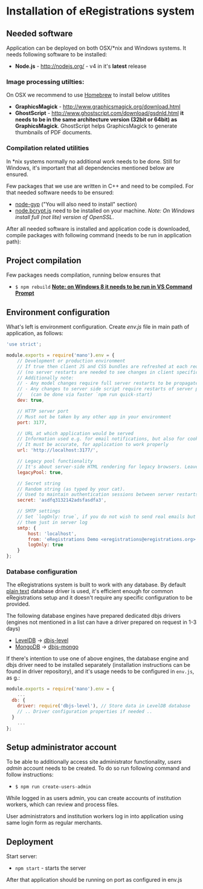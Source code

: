 # Installation of eRegistrations system

## Needed software

Application can be deployed on both OSX/\*nix and Windows systems. It needs following software to be installed:

* __Node.js__ - http://nodejs.org/ - v4 in it's **latest** release

### Image processing utilties:

On OSX we recommend to use [Homebrew](http://brew.sh/) to install below utitlites

* __GraphicsMagick__ - http://www.graphicsmagick.org/download.html
* __GhostScript__ - http://www.ghostscript.com/download/gsdnld.html __it needs to be in the same architecture version (32bit or 64bit) as GraphicsMagick__. GhostScript helps GraphicsMagick to generate thumbnails of PDF documents.

### Compilation related utilities

In \*nix systems normally no additional work needs to be done. Still for Windows, it's important that all dependencies mentioned below are ensured.

Few packages that we use are written in C++ and need to be compiled. For that needed software needs to be ensured:
- [node-gyp](https://github.com/TooTallNate/node-gyp#installation) ("You will also need to install" section)
- [node.bcrypt.js](https://github.com/ncb000gt/node.bcrypt.js#dependencies) need to be installed on your machine. _Note: On Windows install full (not lite) version of OpenSSL_.

After all needed software is installed and application code is downloaded, compile packages with following command (needs to be run in application path):

## Project compilation

Few packages needs compilation, running below ensures that

* `$ npm rebuild` __[Note: on Windows 8 it needs to be run in VS Command Prompt](https://github.com/TooTallNate/node-gyp/issues/177#issuecomment-12184651)__

## Environment configuration

What's left is environment configuration. Create _env.js_ file in main path of application, as follows:

```javascript
'use strict';

module.exports = require('mano').env = {
	// Development or production environment
	// If true then client JS and CSS bundles are refreshed at each request
	// (no server restarts are needed to see changes in client specific code)
	// Additionally note:
	// - Any model changes require full server restarts to be propagated
	// - Any changes to server side script require restarts of server process
	//   (can be done via faster `npm run quick-start)
	dev: true,

	// HTTP server port
	// Must not be taken by any other app in your environment
	port: 3177,

	// URL at which application would be served
	// Information used e.g. for email notifications, but also for cookies resolution
	// It must be accurate, for application to work properly
	url: 'http://localhost:3177/',

	// Legacy pool functionality
	// It's about server-side HTML rendering for legacy browsers. Leave it to 'true'
	legacyPool: true,

	// Secret string
	// Random string (as typed by your cat).
	// Used to maintain authentication sessions between server restarts
	secret: 'asdfq3132142adsfasdfa3',

	// SMTP settings
	// Set `logOnly: true`, if you do not wish to send real emails but prefer to see
	// them just in server log
	smtp: {
		host: 'localhost',
		from: 'eRegistrations Demo <eregistrations@eregistrations.org>',
		logOnly: true
	}
};
```

### Database configuration

The eRegistrations system is built to work with any database. By default [plain text](https://github.com/medikoo/dbjs-persistence/tree/master/text-file) database driver is used, it's efficient enough for common eRegistrations setup and it doesn't require any specific configuration to be provided.

The following database engines have prepared dedicated dbjs drivers (engines not mentioned in a list can have a driver prepared on request in 1-3 days)

- [LevelDB](http://leveldb.org/) -> [dbjs-level](https://github.com/medikoo/dbjs-level)
- [MongoDB](https://www.mongodb.com) -> [dbjs-mongo](https://github.com/medikoo/dbjs-mongo)

If there's intention to use one of above engines, the database engine and dbjs driver need to be installed separately (installation instructions can be found in driver repository), and it's usage needs to be configured in  `env.js`, as g.:

```javascript
module.exports = require('mano').env = {
	...
  db: {
    driver: require('dbjs-level'), // Store data in LevelDB database
    // .. Driver configuration properties if needed ..
  }
	...
};
```

## Setup administrator account

To be able to additionally access site administrator functionality, _users admin_ account needs to be created. To do so run following command and follow instructions:

* `$ npm run create-users-admin`

While logged in as users admin, you can create accounts of institution workers, which can review and process files.

User administrators and institution workers log in into application using same login form as regular merchants.

## Deployment

Start server:

* `npm start` - starts the server

After that application should be running on port as configured in env.js
